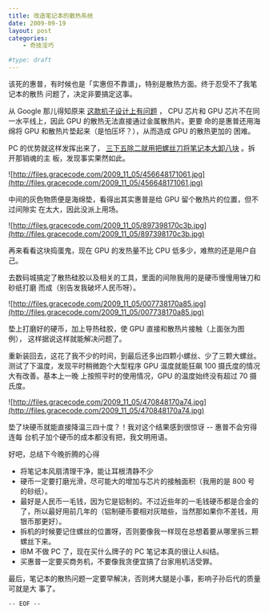 ```yaml
---
title: 改造笔记本的散热系统
date: 2009-09-19
layout: post
categories:
    - 奇技淫巧

#type: draft
---
```


该死的惠普，有时候也是「实惠但不靠谱」，特别是散热方面。终于忍受不了我笔记本的散热 问题了，决定非要搞定这事。

从 Google 那儿得知原来 [这款机子设计上有问题](http://www.sunwj.com/archives/83) ， CPU 芯片和 GPU 芯片不在同一水平线上，因此 GPU 的散热无法直接通过金属散热片。更要 命的是惠普还用海绵将 GPU 和散热片垫起来（是怕压坏？），从而造成 GPU 的散热更加的 困难。

PC 的优势就这样发挥出来了， [三下五除二就用把螺丝刀将笔记本大卸八块](http://www.benyouhui.com/thread-833632-1-1.html) 。拆开那销魂的主 板，发现事实果然如此。

![http://files.gracecode.com/2009_11_05/456648171061.jpg](http://files.gracecode.com/2009_11_05/456648171061.jpg)

中间的灰色物质便是海绵垫，看得出其实惠普是给 GPU 留个散热片的位置，但不过间隙实 在太大，因此没派上用场。

![http://files.gracecode.com/2009_11_05/897398170c3b.jpg](http://files.gracecode.com/2009_11_05/897398170c3b.jpg)

再来看看这块捣蛋鬼，现在 GPU 的发热量不比 CPU 低多少，难熬的还是用户自己。

去数码城搞定了散热硅胶以及相关的工具，里面的间隙我用的是硬币慢慢用锉刀和砂纸打磨 而成（别告发我破坏人民币呀）。

![http://files.gracecode.com/2009_11_05/007738170a85.jpg](http://files.gracecode.com/2009_11_05/007738170a85.jpg)

垫上打磨好的硬币，加上导热硅胶，使 GPU 直接和散热片接触（上面张为图例）， 这样据说这样就能解决问题了。

重新装回去，这花了我不少的时间，到最后还多出四颗小螺丝、少了三颗大螺丝。 测试了下温度，发现平时稍微跑个大型程序 GPU 温度就能狂飙 100 摄氏度的情况大有改善。基本上一晚 上按照平时的使用情况，GPU 的温度始终没有超过 70 摄氏度。

![http://files.gracecode.com/2009_11_05/470848170a74.jpg](http://files.gracecode.com/2009_11_05/470848170a74.jpg)

垫了块硬币就能直接降温三四十度？！我对这个结果感到很惊讶 -- 惠普不会穷得连每 台机子加个硬币的成本都没有把，我文明用语。

好吧，总结下今晚折腾的心得

* 将笔记本风扇清理干净，能让耳根清静不少
* 硬币一定要打磨光滑，尽可能大的增加与芯片的接触面积（我用的是 800 号的砂纸）。
* 最好是人民币一毛钱，因为它是铝制的。不过近些年的一毛钱硬币都是合金的了，所以最好用前几年的（铝制硬币要相对灰暗些，当然那如果你不差钱，用银币那更好）。
* 拆机的时候要记住螺丝的位置呀，否则要像我一样现在总想着要从哪里拆三颗螺丝下来。
* IBM 不做 PC 了，现在买什么牌子的 PC 笔记本真的很让人纠结。
* 买惠普一定要买商务机，不要像我贪便宜搞了台家用机活受罪。


最后，笔记本的散热问题一定要早解决，否则烤大腿是小事，影响子孙后代的质量可就是大 事了。

`-- EOF --`
